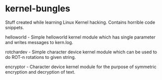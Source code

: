 # kernel-bungles
Stuff created while learning Linux Kernel hacking. Contains horrible code snippets.

helloworld - Simple helloworld kernel module which has single parameter and writes messages to kern.log.

rotchardev - Simple character device kernel module which can be used to do ROT-n rotations to given string.

encryptor - Character device kernel module for the purpose of symmetric encryption and decryption of text.
